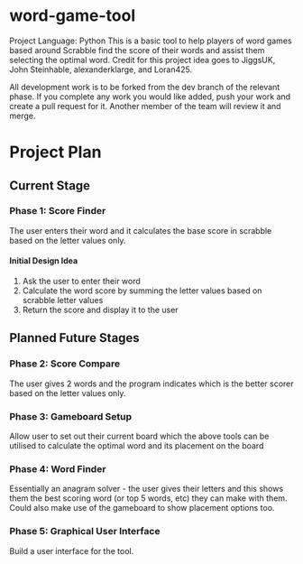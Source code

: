# word-game-tool

Project Language: Python
This is a basic tool to help players of word games based around Scrabble find the score of their words and assist them selecting the optimal word.
Credit for this project idea goes to JiggsUK, John Steinhable, alexanderklarge, and Loran425.

All development work is to be forked from the dev branch of the relevant phase. If you complete any work you would like added, push your work and create a pull request for it. Another member of the team will review it and merge.

# Project Plan
## Current Stage
### Phase 1: Score Finder 
The user enters their word and it calculates the base score in scrabble based on the letter values only.

#### Initial Design Idea
1. Ask the user to enter their word
2. Calculate the word score by summing the letter values based on scrabble letter values
3. Return the score and display it to the user


## Planned Future Stages
### Phase 2: Score Compare 
The user gives 2 words and the program indicates which is the better scorer based on the letter values only.

### Phase 3: Gameboard Setup
Allow user to set out their current board which the above tools can be utilised to calculate the optimal word and its placement on the board

### Phase 4: Word Finder 
Essentially an anagram solver - the user gives their letters and this shows them the best scoring word (or top 5 words, etc) they can make with them. Could also make use of the gameboard to show placement options too.

### Phase 5: Graphical User Interface
Build a user interface for the tool.
